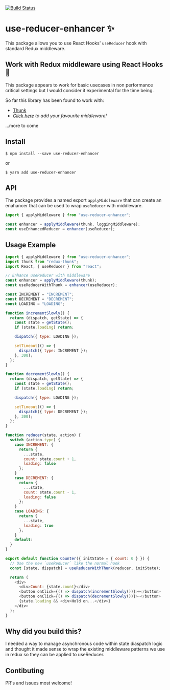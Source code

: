 [![Build Status](https://travis-ci.org/ryardley/use-reducer-enhancer.svg?branch=master)](https://travis-ci.org/ryardley/use-reducer-enhancer)

# use-reducer-enhancer ✨

This package allows you to use React Hooks' `useReducer` hook with standard Redux middleware.

## Work with Redux middleware using React Hooks 🎣

This package appears to work for basic usecases in non performance critical settings but I would consider it experimental for the time being.

So far this library has been found to work with:

- [Thunk](examples/thunk)
- _[Click here](https://github.com/ryardley/use-reducer-enhancer/pulls) to add your favourite middleware!_

...more to come

## Install

```
$ npm install --save use-reducer-enhancer
```

or

```
$ yarn add use-reducer-enhancer
```

## API

The package provides a named export `applyMiddleware` that can create an enahancer that can be used to wrap `useReducer` with middleware.

```javascript
import { applyMiddleware } from "use-reducer-enhancer";

const enhancer = applyMiddleware(thunk, loggingMiddleware);
const useEnhancedReducer = enhancer(useReducer);
```

## Usage Example

```javascript
import { applyMiddleware } from "use-reducer-enhancer";
import thunk from "redux-thunk";
import React, { useReducer } from "react";

// Enhance useReducer with middleware
const enhancer = applyMiddleware(thunk);
const useReducerWithThunk = enhancer(useReducer);

const INCREMENT = "INCREMENT";
const DECREMENT = "DECREMENT";
const LOADING = "LOADING";

function incrementSlowly() {
  return (dispatch, getState) => {
    const state = getState();
    if (state.loading) return;

    dispatch({ type: LOADING });

    setTimeout(() => {
      dispatch({ type: INCREMENT });
    }, 300);
  };
}

function decrementSlowly() {
  return (dispatch, getState) => {
    const state = getState();
    if (state.loading) return;

    dispatch({ type: LOADING });

    setTimeout(() => {
      dispatch({ type: DECREMENT });
    }, 300);
  };
}

function reducer(state, action) {
  switch (action.type) {
    case INCREMENT: {
      return {
        ...state,
        count: state.count + 1,
        loading: false
      };
    }
    case DECREMENT: {
      return {
        ...state,
        count: state.count - 1,
        loading: false
      };
    }
    case LOADING: {
      return {
        ...state,
        loading: true
      };
    }
    default:
  }
}

export default function Counter({ initState = { count: 0 } }) {
  // Use the new `useReducer` like the normal hook
  const [state, dispatch] = useReducerWithThunk(reducer, initState);

  return (
    <div>
      <div>Count: {state.count}</div>
      <button onClick={() => dispatch(incrementSlowly())}>+</button>
      <button onClick={() => dispatch(decrementSlowly())}>-</button>
      {state.loading && <div>Hold on...</div>}
    </div>
  );
}
```

## Why did you build this?

I needed a way to manage asynchronous code within state diaspatch logic and thought it made sense to wrap the existing middleware patterns we use in redux so they can be applied to useReducer.

## Contibuting

PR's and issues most welcome!
